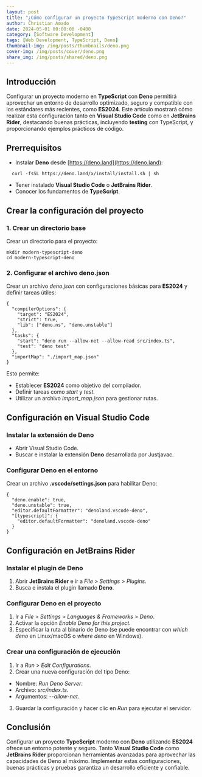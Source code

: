 ```yaml
---
layout: post
title: "¿Cómo configurar un proyecto TypeScript moderno con Deno?"
author: Christian Amado
date: 2024-05-01 00:00:00 -0400
category: [Software Development]
tags: [Web Development, TypeScript, Deno]
thumbnail-img: /img/posts/thumbnails/deno.png
cover-img: /img/posts/cover/deno.png
share_img: /img/posts/shared/deno.png
---
```


## Introducción

Configurar un proyecto moderno en **TypeScript** con **Deno** permitirá aprovechar un entorno de desarrollo optimizado, seguro y compatible con los estándares más recientes, como **ES2024**. Este artículo mostrará cómo realizar esta configuración tanto en **Visual Studio Code** como en **JetBrains Rider**, destacando buenas prácticas, incluyendo **testing** con TypeScript, y proporcionando ejemplos prácticos de código.

<!--more-->

## Prerrequisitos
- Instalar **Deno** desde [https://deno.land](https://deno.land):
  
```
  curl -fsSL https://deno.land/x/install/install.sh | sh
```

- Tener instalado **Visual Studio Code** o **JetBrains Rider**.
- Conocer los fundamentos de **TypeScript**.

## Crear la configuración del proyecto
### 1. Crear un directorio base
Crear un directorio para el proyecto:

```
mkdir modern-typescript-deno
cd modern-typescript-deno
```

### 2. Configurar el archivo deno.json
Crear un archivo *deno.json* con configuraciones básicas para **ES2024** y definir tareas útiles:

```
{
  "compilerOptions": {
    "target": "ES2024",
    "strict": true,
    "lib": ["deno.ns", "deno.unstable"]
  },
  "tasks": {
    "start": "deno run --allow-net --allow-read src/index.ts",
    "test": "deno test"
  },
  "importMap": "./import_map.json"
}
```

Esto permite:
- Establecer **ES2024** como objetivo del compilador.
- Definir tareas como *start* y *test*.
- Utilizar un archivo *import_map.json* para gestionar rutas.

## Configuración en Visual Studio Code
### Instalar la extensión de Deno
- Abrir Visual Studio Code.
- Buscar e instalar la extensión **Deno** desarrollada por Justjavac.

### Configurar Deno en el entorno
Crear un archivo **.vscode/settings.json** para habilitar Deno:

```
{
  "deno.enable": true,
  "deno.unstable": true,
  "editor.defaultFormatter": "denoland.vscode-deno",
  "[typescript]": {
    "editor.defaultFormatter": "denoland.vscode-deno"
  }
}
```

## Configuración en JetBrains Rider
### Instalar el plugin de Deno
1. Abrir **JetBrains Rider** e ir a *File* > *Settings* > *Plugins*.
2. Busca e instala el plugin llamado **Deno**.

### Configurar Deno en el proyecto
1. Ir a *File* > *Settings* > *Languages & Frameworks* > *Deno*.
2. Activar la opción *Enable Deno for this project*.
3. Especificar la ruta al binario de Deno (se puede encontrar con *which deno* en Linux/macOS o *where deno* en Windows).

### Crear una configuración de ejecución
1. Ir a *Run* > *Edit Configurations*.
2. Crear una nueva configuración del tipo Deno:
  - Nombre: *Run Deno Server*.
  - Archivo: *src/index.ts*.
  - Argumentos: *--allow-net*.
3. Guardar la configuración y hacer clic en *Run* para ejecutar el servidor.

## Conclusión
Configurar un proyecto **TypeScript** moderno con **Deno** utilizando **ES2024** ofrece un entorno potente y seguro. Tanto **Visual Studio Code** como **JetBrains Rider** proporcionan herramientas avanzadas para aprovechar las capacidades de Deno al máximo. Implementar estas configuraciones, buenas prácticas y pruebas garantiza un desarrollo eficiente y confiable.